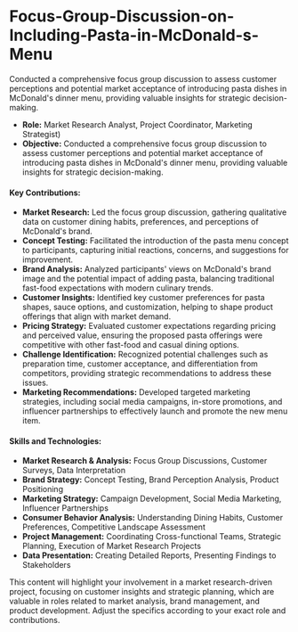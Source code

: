 # Focus-Group-Discussion-on-Including-Pasta-in-McDonald-s-Menu
Conducted a comprehensive focus group discussion to assess customer perceptions and potential market acceptance of introducing pasta dishes in McDonald's dinner menu, providing valuable insights for strategic decision-making.

- **Role:** Market Research Analyst, Project Coordinator, Marketing Strategist)
- **Objective:** Conducted a comprehensive focus group discussion to assess customer perceptions and potential market acceptance of introducing pasta dishes in McDonald's dinner menu, providing valuable insights for strategic decision-making.

#### **Key Contributions:**
- **Market Research:** Led the focus group discussion, gathering qualitative data on customer dining habits, preferences, and perceptions of McDonald's brand.
- **Concept Testing:** Facilitated the introduction of the pasta menu concept to participants, capturing initial reactions, concerns, and suggestions for improvement.
- **Brand Analysis:** Analyzed participants' views on McDonald's brand image and the potential impact of adding pasta, balancing traditional fast-food expectations with modern culinary trends.
- **Customer Insights:** Identified key customer preferences for pasta shapes, sauce options, and customization, helping to shape product offerings that align with market demand.
- **Pricing Strategy:** Evaluated customer expectations regarding pricing and perceived value, ensuring the proposed pasta offerings were competitive with other fast-food and casual dining options.
- **Challenge Identification:** Recognized potential challenges such as preparation time, customer acceptance, and differentiation from competitors, providing strategic recommendations to address these issues.
- **Marketing Recommendations:** Developed targeted marketing strategies, including social media campaigns, in-store promotions, and influencer partnerships to effectively launch and promote the new menu item.

#### **Skills and Technologies:**
- **Market Research & Analysis:** Focus Group Discussions, Customer Surveys, Data Interpretation
- **Brand Strategy:** Concept Testing, Brand Perception Analysis, Product Positioning
- **Marketing Strategy:** Campaign Development, Social Media Marketing, Influencer Partnerships
- **Consumer Behavior Analysis:** Understanding Dining Habits, Customer Preferences, Competitive Landscape Assessment
- **Project Management:** Coordinating Cross-functional Teams, Strategic Planning, Execution of Market Research Projects
- **Data Presentation:** Creating Detailed Reports, Presenting Findings to Stakeholders

This content will highlight your involvement in a market research-driven project, focusing on customer insights and strategic planning, which are valuable in roles related to market analysis, brand management, and product development. Adjust the specifics according to your exact role and contributions.
